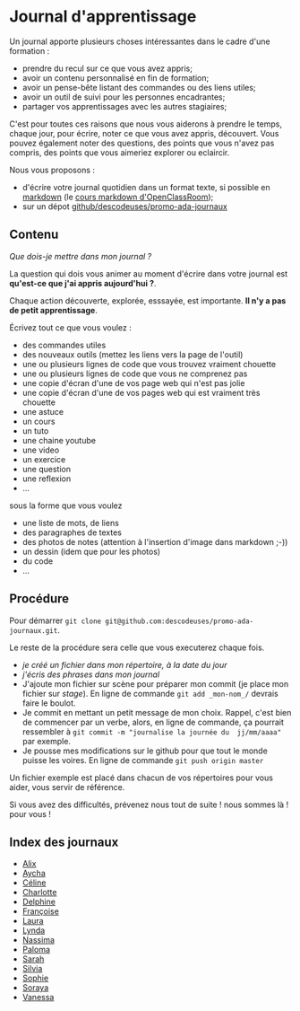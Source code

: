 # Journal d'apprentissage

Un journal apporte plusieurs choses intéressantes dans le cadre d'une formation :

- prendre du recul sur ce que vous avez appris;
- avoir un contenu personnalisé en fin de formation;
- avoir un pense-bête listant des commandes ou des liens utiles;
- avoir un outil de suivi pour les personnes encadrantes;
- partager vos apprentissages avec les autres stagiaires;

C'est pour toutes ces raisons que nous vous aiderons à prendre le temps, chaque jour, pour écrire, noter ce que vous avez appris, découvert. Vous pouvez également noter des questions, des points que vous n'avez pas compris, des points que vous aimeriez explorer ou eclaircir.

Nous vous proposons :
- d'écrire votre journal quotidien dans un format texte, si possible en [markdown](https://fr.wikipedia.org/wiki/Markdown) (le [cours markdown d'OpenClassRoom](https://openclassrooms.com/fr/courses/1304236-redigez-en-markdown));
- sur un dépot [github/descodeuses/promo-ada-journaux](https://github.com/descodeuses/promo-ada-journaux)

## Contenu

_Que dois-je mettre dans mon journal ?_

La question qui dois vous animer au moment d'écrire dans votre journal est **qu'est-ce que j'ai appris aujourd'hui ?**.

Chaque action découverte, explorée, esssayée, est importante. **Il n'y a pas de petit apprentissage**.

Écrivez tout ce que vous voulez :

- des commandes utiles
- des nouveaux outils  (mettez les liens vers la page de l'outil)
- une ou plusieurs lignes de code que vous trouvez vraiment chouette
- une ou plusieurs lignes de code que vous ne comprenez pas
- une copie d'écran d'une de vos page web qui n'est pas jolie
- une copie d'écran d'une de vos pages web qui est vraiment très chouette
- une astuce
- un cours
- un tuto
- une chaine youtube
- une video
- un exercice
- une question
- une reflexion
- ...

sous la forme que vous voulez

- une liste de mots, de liens
- des paragraphes de textes
- des photos de notes (attention à l'insertion d'image dans markdown ;-))
- un dessin (idem que pour les photos)
- du code
- ...


## Procédure

Pour démarrer `git clone git@github.com:descodeuses/promo-ada-journaux.git`.

Le reste de la procédure sera celle que vous executerez chaque fois.

- _je créé un fichier dans mon répertoire, à la date du jour_
- _j'écris des phrases dans mon journal_
- J'ajoute mon fichier sur scène pour préparer mon commit (je place mon fichier sur _stage_). En ligne de commande `git add _mon-nom_/` devrais faire le boulot.
- Je commit en mettant un petit message de mon choix. Rappel, c'est bien de commencer par un verbe, alors, en ligne de commande, ça pourrait ressembler à `git commit -m "journalise la journée du  jj/mm/aaaa"` par exemple.
- Je pousse mes modifications sur le github pour que tout le monde puisse les voires. En ligne de commande `git push origin master`

Un fichier exemple est placé dans chacun de vos répertoires pour vous aider, vous servir de référence.

Si vous avez des difficultés, prévenez nous tout de suite ! nous sommes là ! pour vous !

## Index des journaux

- [Alix](Alix/)
- [Aycha](Aycha/)
- [Céline](Celine/)
- [Charlotte](Charlotte/)
- [Delphine](Delphine/)
- [Françoise](Francoise/)
- [Laura](Laura/)
- [Lynda](Lynda/)
- [Nassima](Nassima/)
- [Paloma](Paloma/)
- [Sarah](Sarah/)
- [Silvia](Silvia/)
- [Sophie](Sophie/)
- [Soraya](Soraya/)
- [Vanessa](Vanessa/)

